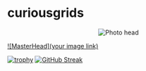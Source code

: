 # curiousgrids
<p align="center">

  <img src="https://user-images.githubusercontent.com/62067806/143072959-a38a13c7-568c-47f4-a88e-b8dbc7156f81.jpg" alt="Photo head">  


[![MasterHead](your image link)](https://user-images.githubusercontent.com/62067806/143063224-62ed8a62-5aa9-4fd0-a8b3-8b9e5d741680.jpg)

[![trophy](https://github-profile-trophy.vercel.app/?username=ryo-ma)](https://github.com/ryo-ma/github-profile-trophy)
[![GitHub Streak](https://github-readme-streak-stats.herokuapp.com/?user=DenverCoder1)](https://git.io/streak-stats)
</p>
